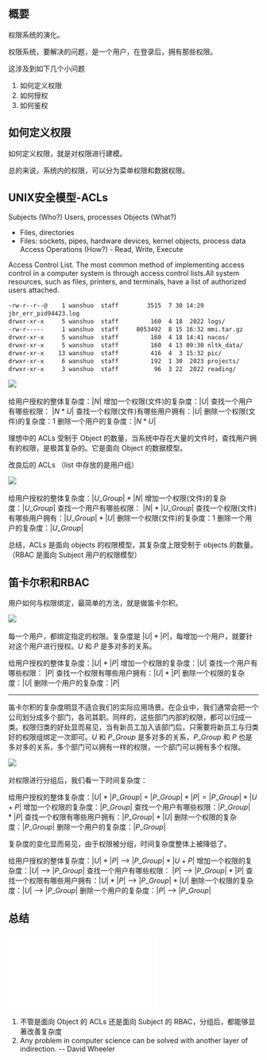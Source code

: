 ```toc
```
## 概要

权限系统的演化。

权限系统，要解决的问题，是一个用户，在登录后，拥有那些权限。

这涉及到如下几个小问题

1. 如何定义权限
2. 如何授权
3. 如何鉴权

## 如何定义权限

如何定义权限，就是对权限进行建模。

总的来说，系统内的权限，可以分为菜单权限和数据权限。


## UNIX安全模型-ACLs

Subjects (Who?) Users, processes 
Objects (What?) 
- Files, directories 
- Files: sockets, pipes, hardware devices, kernel objects, process data Access Operations 
(How?) - Read, Write, Execute

Access Control List. The most common method of implementing access control in a computer system is through access control lists.All system resources, such as files, printers, and terminals, have a list of authorized users attached.

```
-rw-r--r--@    1 wanshuo  staff        3515  7 30 14:29 jbr_err_pid94423.log
drwxr-xr-x     5 wanshuo  staff         160  4 18  2022 logs/
-rw-r-----     1 wanshuo  staff     8053492  8 15 16:32 mmi.tar.gz
drwxr-xr-x     5 wanshuo  staff         160  4 18 14:41 nacos/
drwxr-xr-x     5 wanshuo  staff         160  4 13 09:30 nltk_data/
drwxr-xr-x    13 wanshuo  staff         416  4  3 15:32 pic/
drwxr-xr-x     6 wanshuo  staff         192  1 30  2023 projects/
drwxr-xr-x     3 wanshuo  staff          96  3 22  2022 reading/
```

![](../drawing/acls.excalidraw)

给用户授权的整体复杂度：$|N|$
增加一个权限(文件)的复杂度：$|U|$
查找一个用户有哪些权限： $|N * U|$
查找一个权限(文件)有哪些用户拥有：$|U|$
删除一个权限(文件)的复杂度：$1$
删除一个用户的复杂度：$|N*U|$

理想中的 ACLs 受制于 Object 的数量，当系统中存在大量的文件时，查找用户拥有的权限，是极其复杂的。它是面向 Object 的数据模型。

改良后的 ACLs （list 中存放的是用户组）

![](../drawing/acls_group.excalidraw)

给用户授权的整体复杂度：$|U\_Group| * |N|$
增加一个权限(文件)的复杂度：$|U\_Group|$
查找一个用户有哪些权限： $|N| * |U\_Group|$
查找一个权限(文件)有哪些用户拥有：$|U\_Group| * |U|$
删除一个权限(文件)的复杂度：$1$
删除一个用户的复杂度：$|U\_Group|$

总结，ACLs 是面向 objects 的权限模型，其复杂度上限受制于 objects 的数量。（RBAC 是面向 Subject 用户的权限模型）

## 笛卡尔积和RBAC

用户如何与权限绑定，最简单的方法，就是做笛卡尔积。

![](../drawing/authorize.excalidraw)

每一个用户，都绑定指定的权限。复杂度是 $|U|*|P|$，每增加一个用户，就要针对这个用户进行授权。$U$ 和 $P$ 是多对多的关系。

给用户授权的整体复杂度：$|U|*|P|$
增加一个权限的复杂度：$|U|$
查找一个用户有哪些权限： $|P|$
查找一个权限有哪些用户拥有：$|U|*|P|$
删除一个权限的复杂度：$|U|$
删除一个用户的复杂度：$|P|$

----

笛卡尔积的复杂度明显不适合我们的实际应用场景。在企业中，我们通常会把一个公司划分成多个部门，各司其职。同样的，这些部门内部的权限，都可以归成一类。权限归类的好处显而易见，当有新员工加入该部门后，只需要将新员工与归类好的权限组绑定一次即可。$U$ 和 $P\_Group$ 是多对多的关系，$P\_Group$ 和 $P$ 也是多对多的关系，多个部门可以拥有一样的权限，一个部门可以拥有多个权限。

![](../drawing/authorize_group.excalidraw)

对权限进行分组后，我们看一下时间复杂度：

给用户授权的整体复杂度：$|U|*|P\_Group|+  |P\_Group| * |P| = |P\_Group| * |U + P|$
增加一个权限的复杂度：$|P\_Group|$
查找一个用户有哪些权限：$|P\_Group| * |P|$
查找一个权限有哪些用户拥有：$|P\_Group| * |U|$
删除一个权限的复杂度：$|P\_Group|$
删除一个用户的复杂度：$|P\_Group|$

复杂度的变化显而易见，由于权限被分组，时间复杂度整体上被降低了。

给用户授权的整体复杂度：$|U|*|P|$ —> $|P\_Group| * |U + P|$
增加一个权限的复杂度：$|U|$ —> $|P\_Group|$
查找一个用户有哪些权限： $|P|$ —> $|P\_Group| * |P|$
查找一个权限有哪些用户拥有：$|U|*|P|$ —> $|P\_Group| * |U|$
删除一个权限的复杂度：$|U|$ —> $|P\_Group|$
删除一个用户的复杂度：$|P|$ —> $|P\_Group|$


## 总结

![](./drawing/latex_block.pdf)

1. 不管是面向 Object 的 ACLs 还是面向 Subject 的 RBAC，分组后，都能够显著改善复杂度
2. Any problem in computer science can be solved with another layer of indirection. -- David Wheeler

